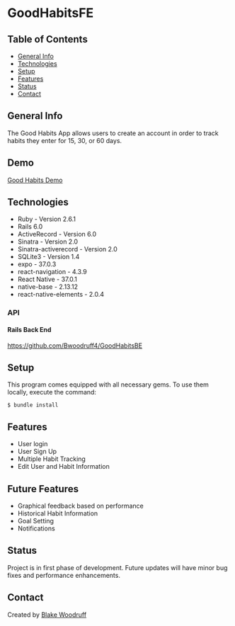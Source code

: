 # GoodHabitsFE
## Table of Contents
* [General Info](#general-info)
* [Technologies](#technologies)
* [Setup](#setup)
* [Features](#features)
* [Status](#status)
* [Contact](#contact)

## General Info

The Good Habits App allows users to create an account in order to track habits they enter for 15, 30, or 60 days.

## Demo

[Good Habits Demo](https://youtu.be/56iUok--p-Y)

## Technologies

* Ruby - Version 2.6.1
* Rails 6.0
* ActiveRecord - Version 6.0 
* Sinatra - Version 2.0
* Sinatra-activerecord -  Version 2.0
* SQLite3 - Version 1.4
* expo - 37.0.3
* react-navigation - 4.3.9
* React Native - 37.0.1
* native-base - 2.13.12
* react-native-elements - 2.0.4

### API

#### Rails Back End
https://github.com/Bwoodruff4/GoodHabitsBE

## Setup

This program comes equipped with all necessary gems. To use them locally, execute the command:

`$ bundle install`

## Features

* User login
* User Sign Up
* Multiple Habit Tracking
* Edit User and Habit Information

## Future Features

* Graphical feedback based on performance
* Historical Habit Information
* Goal Setting
* Notifications


## Status

Project is in first phase of development. Future updates will have minor bug fixes and performance enhancements.

## Contact
Created by [Blake Woodruff](http://www.linkedin.com/in/blakewoodruffengineer)
